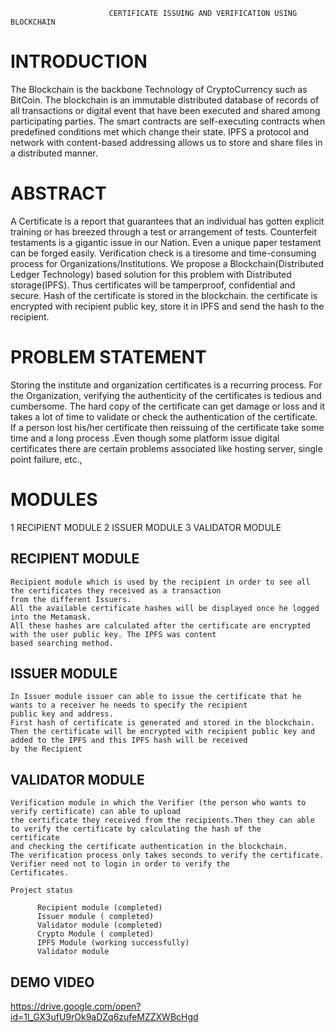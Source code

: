                           CERTIFICATE ISSUING AND VERIFICATION USING BLOCKCHAIN 
# INTRODUCTION
The Blockchain is the backbone Technology of CryptoCurrency such as BitCoin. The blockchain is an immutable distributed database 
of records of all transactions or digital event that have been executed
and shared among participating parties. 
The smart contracts are self-executing contracts when predefined conditions met which change their state.
IPFS a protocol and network with content-based addressing allows us to store and share files in a distributed manner.

# ABSTRACT 
A Certificate is a report that guarantees that an individual has gotten explicit training or has breezed through 
a test or arrangement of tests. 
Counterfeit testaments is a gigantic issue in our Nation. Even a unique paper testament can be forged easily. 
Verification check is a tiresome and time-consuming process for Organizations/Institutions. 
We propose a Blockchain(Distributed Ledger Technology) based solution for this problem with Distributed storage(IPFS).
Thus certificates will be tamperproof, confidential and secure. Hash of the certificate is stored in the blockchain.
the certificate is encrypted with recipient public key, store it in IPFS and send the hash to the recipient.

# PROBLEM STATEMENT
Storing the institute and organization certificates is a recurring process. For the Organization, 
verifying the authenticity of the certificates is tedious and cumbersome.
The hard copy of the certificate can get damage or loss and it takes a lot of time to validate 
or check the authentication of the certificate.
If a person lost his/her certificate then reissuing of the certificate take some time and a long process
.Even though some platform issue digital certificates there are certain problems associated like hosting server, 
single point failure, etc.,

# MODULES 
1   RECIPIENT MODULE
2   ISSUER MODULE 
3   VALIDATOR MODULE

## RECIPIENT MODULE
    Recipient module which is used by the recipient in order to see all the certificates they received as a transaction 
    from the different Issuers.
    All the available certificate hashes will be displayed once he logged into the Metamask.
    All these hashes are calculated after the certificate are encrypted with the user public key. The IPFS was content 
    based searching method.

## ISSUER MODULE 
    In Issuer module issuer can able to issue the certificate that he wants to a receiver he needs to specify the recipient 
    public key and address. 
    First hash of certificate is generated and stored in the blockchain. 
    Then the certificate will be encrypted with recipient public key and added to the IPFS and this IPFS hash will be received
    by the Recipient
## VALIDATOR MODULE
    Verification module in which the Verifier (the person who wants to verify certificate) can able to upload
    the certificate they received from the recipients.Then they can able to verify the certificate by calculating the hash of the 
    certificate 
    and checking the certificate authentication in the blockchain. 
    The verification process only takes seconds to verify the certificate. Verifier need not to login in order to verify the 
    Certificates.
    
    Project status
    
          Recipient module (completed)
          Issuer module ( completed)
          Validator module (completed)
          Crypto Module ( completed)
          IPFS Module (working successfully)
          Validator module 
    
## DEMO VIDEO

https://drive.google.com/open?id=1l_GX3ufU9rOk9aDZq6zufeMZZXWBcHgd
